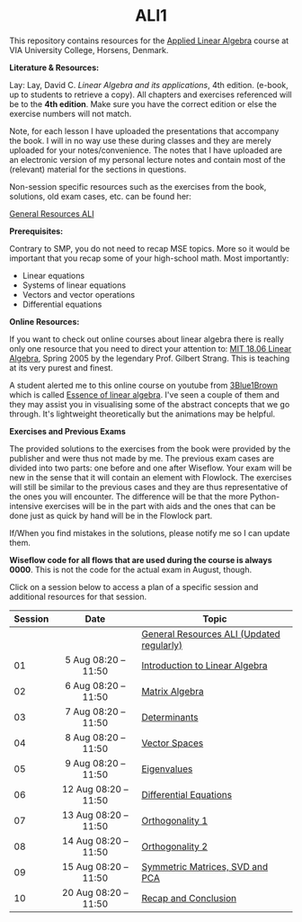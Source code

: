 <h1 align="center">ALI1</h1>

This repository contains resources for the [Applied Linear Algebra](https://en.via.dk/tmh-courses/applied-linear-algebra) course at VIA University College, Horsens, Denmark.

**Literature & Resources:**

Lay: Lay, David C. _Linear Algebra and its applications_, 4th edition. (e-book, up to students to retrieve a copy). All chapters and exercises referenced will be to the **4th edition**. Make sure you have the correct edition or else the exercise numbers will not match.

Note, for each lesson I have uploaded the presentations that accompany the book. I will in no way use these during classes and they are merely uploaded for your notes/convenience. The notes that I have uploaded are an electronic version of my personal lecture notes and contain most of the (relevant) material for the sections in questions.

Non-session specific resources such as the exercises from the book, solutions, old exam cases, etc. can be found her:

[General Resources ALI](https://viaucdk-my.sharepoint.com/:f:/g/personal/rib_viauc_dk/EqyrbL4eyEtPlLcHYKt3NfIBLLBs2xWNa4CtjvvZb5dKTw?e=HGyFGo)

**Prerequisites:**

Contrary to SMP, you do not need to recap MSE topics. More so it would be important that you recap some of your high-school math. Most importantly:

<ul>
	<li>Linear equations</li>
	<li>Systems of linear equations</li>
	<li>Vectors and vector operations</li>
	<li>Differential equations</li>
</ul>

**Online Resources:**
<p>If you want to check out online courses about linear algebra there is really only one resource that you need to direct your attention to: <a target="_blank" href="https://www.youtube.com/playlist?list=PLE7DDD91010BC51F8">MIT 18.06 Linear Algebra</a>, Spring 2005 by&nbsp;the legendary Prof.&nbsp;Gilbert Strang. This is teaching at its very purest and finest.</p>

A student alerted me to this online course on youtube from [3Blue1Brown](https://www.youtube.com/@3blue1brown) which is called [Essence of linear algebra](https://youtube.com/playlist?list=PLZHQObOWTQDPD3MizzM2xVFitgF8hE_ab). I've seen a couple of them and they may assist you in visualising some of the abstract concepts that we go through. It's lightweight theoretically but the animations may be helpful.

**Exercises and Previous Exams**

The provided solutions to the exercises from the book were provided by the publisher and were thus not made by me. The previous exam cases are divided into two parts: one before and one after Wiseflow. Your exam will be new in the sense that it will contain an element with Flowlock. The exercises will still be similar to the previous cases and they are thus representative of the ones you will encounter. The difference will be that the more Python-intensive exercises will be in the part with aids and the ones that can be done just as quick by hand will be in the Flowlock part.

If/When you find mistakes in the solutions, please notify me so I can update them.

**Wiseflow code for all flows that are used during the course is always 0000**. This is not the code for the actual exam in August, though.

Click on a session below to access a plan of a specific session and additional resources for that session.

<div align="center">

| Session | Date                 | Topic                        |
| ------- | :----:               | ---------------------------- |
|         |                      | [General Resources ALI (Updated regularly)](https://viaucdk-my.sharepoint.com/:f:/g/personal/rib_viauc_dk/EqyrbL4eyEtPlLcHYKt3NfIBLLBs2xWNa4CtjvvZb5dKTw?e=HGyFGo)                        |
| 01      | 5 Aug 08:20 – 11:50  | [Introduction to Linear Algebra](https://github.com/RBrooksDK/ALI1/blob/main/01%20Introduction%20to%20Linear%20Algebra/README.md) |
| 02      | 6 Aug 08:20 – 11:50 | [Matrix Algebra](https://github.com/RBrooksDK/ALI1/blob/main/02%20Matrix%20Algebra/README.md) |
| 03      | 7 Aug 08:20 – 11:50 | [Determinants](https://github.com/RBrooksDK/ALI1/blob/main/03%20Determinants/README.md) |
| 04      | 8 Aug 08:20 – 11:50  | [Vector Spaces](https://github.com/RBrooksDK/ALI1/blob/main/04%20Vector%20Spaces/README.md) |
| 05      | 9 Aug 08:20 – 11:50  | [Eigenvalues](https://github.com/RBrooksDK/ALI1/blob/main/05%20Eigenvalues/README.md) |
| 06      | 12 Aug 08:20 – 11:50 | [Differential Equations](https://github.com/RBrooksDK/ALI1/blob/main/06%20Differential%20Equations/README.md) |
| 07      | 13 Aug 08:20 – 11:50 | [Orthogonality 1](https://github.com/RBrooksDK/ALI1/blob/main/07%20Orthogonality%20I/README.md) |
| 08      | 14 Aug 08:20 – 11:50 | [Orthogonality 2](https://github.com/RBrooksDK/ALI1/blob/main/08%20Orthogonality%20II/README.md) |
| 09      | 15 Aug 08:20 – 11:50 | [Symmetric Matrices, SVD and PCA](https://github.com/RBrooksDK/ALI1/blob/main/09%20Symmetric%20Matrices%2C%20SVD%2C%20and%20PCA/README.md)|
| 10      | 20 Aug 08:20 – 11:50 | [Recap and Conclusion](https://github.com/RBrooksDK/ALI1/blob/main/10%20Recap%20and%20Conclusion/README.md) |

</div>
